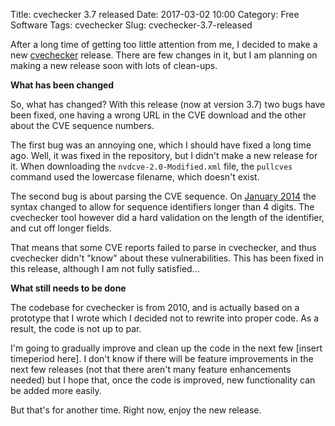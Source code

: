 Title: cvechecker 3.7 released
Date: 2017-03-02 10:00
Category: Free Software
Tags: cvechecker
Slug: cvechecker-3.7-released

After a long time of getting too little attention from me, I decided to make a 
new [cvechecker](https://github.com/sjvermeu/cvechecker/wiki) release. There are
few changes in it, but I am planning on making a new release soon with lots of
clean-ups.

<!-- PELICAN_END_SUMMARY -->

**What has been changed**

So, what has changed? With this release (now at version 3.7) two bugs have been
fixed, one having a wrong URL in the CVE download and the other about the CVE
sequence numbers.

The first bug was an annoying one, which I should have fixed a long time ago.
Well, it was fixed in the repository, but I didn't make a new release for it. 
When downloading the `nvdcve-2.0-Modified.xml` file, the `pullcves` command used
the lowercase filename, which doesn't exist.

The second bug is about parsing the CVE sequence. On [January 2014](https://cve.mitre.org/cve/identifiers/syntaxchange.html)
the syntax changed to allow for sequence identifiers longer than 4 digits. The
cvechecker tool however did a hard validation on the length of the identifier,
and cut off longer fields.

That means that some CVE reports failed to parse in cvechecker, and thus cvechecker
didn't "know" about these vulnerabilities. This has been fixed in this release,
although I am not fully satisfied...

**What still needs to be done**

The codebase for cvechecker is from 2010, and is actually based on a prototype
that I wrote which I decided not to rewrite into proper code. As a result, the
code is not up to par.

I'm going to gradually improve and clean up the code in the next few [insert
timeperiod here]. I don't know if there will be feature improvements in the
next few releases (not that there aren't many feature enhancements needed) but
I hope that, once the code is improved, new functionality can be added more
easily.

But that's for another time. Right now, enjoy the new release.


